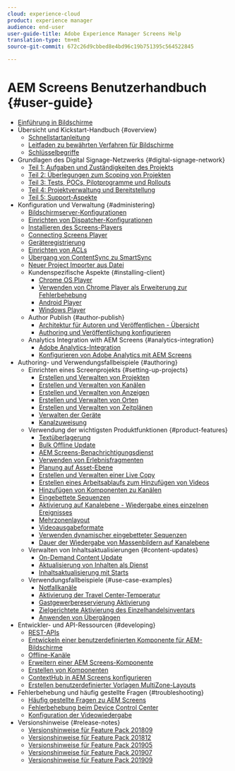 ```yaml
---
cloud: experience-cloud
product: experience manager
audience: end-user
user-guide-title: Adobe Experience Manager Screens Help
translation-type: tm+mt
source-git-commit: 672c26d9cbbed8e4bd96c19b751395c564522845

---
```



# AEM Screens Benutzerhandbuch {#user-guide}

+ [Einführung in Bildschirme](aem-screens-introduction.md)
+ Übersicht und Kickstart-Handbuch {#overview}
   + [Schnellstartanleitung](kickstart-for-aem-screens.md)
   + [Leitfaden zu bewährten Verfahren für Bildschirme](https://docs.adobe.com/content/help/en/experience-manager-screens/using/about-guide.html)
   + [Schlüsselbegriffe](screens-glossary.md)
+ Grundlagen des Digital Signage-Netzwerks {#digital-signage-network}
   + [Teil 1: Aufgaben und Zuständigkeiten des Projekts](project-roles-responsibilities.md)
   + [Teil 2: Überlegungen zum Scoping von Projekten](project-considerations.md)
   + [Teil 3: Tests, POCs, Pilotprogramme und Rollouts](testing-pocs-pilots-rollouts.md)
   + [Teil 4: Projektverwaltung und Bereitstellung](project-management-and-deployment.md)
   + [Teil 5: Support-Aspekte](support-considerations.md)
+ Konfiguration und Verwaltung {#administering}
   + [Bildschirmserver-Konfigurationen](configuring-screens-introduction.md)
   + [Einrichten von Dispatcher-Konfigurationen](dispatcher-configurations-aem-screens.md)
   + [Installieren des Screens-Players](installing-screens-player.md)
   + [Connecting Screens Player](working-with-screens-player.md)
   + [Geräteregistrierung](device-registration.md)
   + [Einrichten von ACLs](setting-up-acls.md)
   + [Übergang von ContentSync zu SmartSync](smartsync.md)
   + [Neuer Project Importer aus Datei](project-importer.md)
   + Kundenspezifische Aspekte {#installing-client}
      + [Chrome OS Player](implementing-chrome-os-player.md)
      + [Verwenden von Chrome Player als Erweiterung zur Fehlerbehebung](using-chrome-player-as-an-extension.md)
      + [Android Player](implementing-android-player.md)
      + [Windows Player](implementing-windows-player.md)
   + Author Publish {#author-publish}
      + [Architektur für Autoren und Veröffentlichen - Übersicht](author-publish-architecture-overview.md)
      + [Authoring und Veröffentlichung konfigurieren](author-and-publish.md)
   + Analytics Integration with AEM Screens {#analytics-integration}
      + [Adobe Analytics-Integration](adobe-analytics-integration-aem-screens.md)
      + [Konfigurieren von Adobe Analytics mit AEM Screens](configuring-adobe-analytics-aem-screens.md)
+ Authoring- und Verwendungsfallbeispiele {#authoring}
   + Einrichten eines Screenprojekts {#setting-up-projects}
      + [Erstellen und Verwalten von Projekten](creating-a-screens-project.md)
      + [Erstellen und Verwalten von Kanälen](managing-channels.md) 
      + [Erstellen und Verwalten von Anzeigen](managing-displays.md) 
      + [Erstellen und Verwalten von Orten](managing-locations.md) 
      + [Erstellen und Verwalten von Zeitplänen](managing-schedules.md) 
      + [Verwalten der Geräte](managing-devices.md) 
      + [Kanalzuweisung](channel-assignment.md)
   + Verwendung der wichtigsten Produktfunktionen {#product-features}
      + [Textüberlagerung](text-overlay.md)
      + [Bulk Offline Update](bulk-offline-update.md)
      + [AEM Screens-Benachrichtigungsdienst](screens-notifications-service.md)
      + [Verwenden von Erlebnisfragmenten](experience-fragments-in-screens.md)
      + [Planung auf Asset-Ebene](asset-level-scheduling.md)
      + [Erstellen und Verwalten einer Live Copy](managing-livecopy.md)
      + [Erstellen eines Arbeitsablaufs zum Hinzufügen von Videos](creating-a-video-padding-workflow.md)
      + [Hinzufügen von Komponenten zu Kanälen](adding-components-to-a-channel.md)
      + [Eingebettete Sequenzen](embedded-sequences.md)
      + [Aktivierung auf Kanalebene - Wiedergabe eines einzelnen Ereignisses](channel-level-activation.md)
      + [Mehrzonenlayout](multi-zone-layout-aem-screens.md)
      + [Videoausgabeformate](generating-renditions.md)
      + [Verwenden dynamischer eingebetteter Sequenzen](dynamic-embedded-sequences.md)
      + [Dauer der Wiedergabe von Massenbildern auf Kanalebene](channel-level-image-playback.md)
   + Verwalten von Inhaltsaktualisierungen {#content-updates}
      + [On-Demand Content Update](on-demand-content.md)
      + [Aktualisierung von Inhalten als Dienst](content-update-as-a-service.md)
      + [Inhaltsaktualisierung mit Starts](launches.md)
   + Verwendungsfallbeispiele {#use-case-examples}
      + [Notfallkanäle](emergency-channel.md)
      + [Aktivierung der Travel Center-Temperatur](local-temperature-activation.md)
      + [Gastgewerbereservierung Aktivierung](hospitality-reservation-activation.md)
      + [Zielgerichtete Aktivierung des Einzelhandelsinventars](retail-inventory-activation.md)
      + [Anwenden von Übergängen](applying-transitions.md)
+ Entwickler- und API-Ressourcen {#developing}
   + [REST-APIs](rest-api.md)
   + [Entwickeln einer benutzerdefinierten Komponente für AEM-Bildschirme](developing-custom-component-tutorial-develop.md)
   + [Offline-Kanäle](offline-channels.md)
   + [Erweitern einer AEM Screens-Komponente](extending-component-tutorial-develop.md)
   + [Erstellen von Komponenten](creating-components.md)
   + [ContextHub in AEM Screens konfigurieren](configuring-context-hub.md)
   + [Erstellen benutzerdefinierter Vorlagen MultiZone-Layouts](creating-custom-templates-multizone-layouts.md)
+ Fehlerbehebung und häufig gestellte Fragen {#troubleshooting}
   + [Häufig gestellte Fragen zu AEM Screens](aem-screens-faqs.md)
   + [Fehlerbehebung beim Device Control Center](monitoring-screens.md)
   + [Konfiguration der Videowiedergabe](troubleshoot-videos.md)
+ Versionshinweise {#release-notes}
   + [Versionshinweise für Feature Pack 201809](screens-release-notes.md)
   + [Versionshinweise für Feature Pack 201812](release-notes-fp-201812.md)
   + [Versionshinweise für Feature Pack 201905](screens-release-notes-fp-201905.md)
   + [Versionshinweise für Feature Pack 201907](release-notes-fp-201907.md)
   + [Versionshinweise für Feature Pack 201909](release-notes-fp-201909.md)
